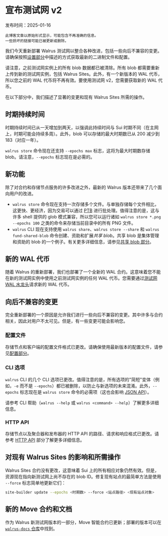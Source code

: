 # 宣布测试网 v2

发布时间：2025-01-16

```admonish warning
此博客文章以原始形式显示，可能包含不再准确的信息。
一些损坏的链接可能已被更新或删除。
```

我们今天重新部署 Walrus 测试网以整合各种改进，包括一些向后不兼容的变更。请确保按照[设置部分](../usage/setup.md)中描述的方式获取最新的二进制文件和配置。

请注意，之前测试网实例上的所有 blob 数据都已被清除。所有 blob 都需要重新上传到新的测试网实例，包括 Walrus Sites。此外，有一个新版本的 WAL 代币，所以您之前的 WAL 代币将不再有效。要使用测试网 v2，您需要获取新的 WAL 代币。

在以下部分中，我们描述了显著的变更和现有 Walrus Sites 所需的操作。

## 时期持续时间

时期持续时间已从一天增加到两天，以强调此持续时间与 Sui 时期不同（在主网上，时期可能会持续多周）。此外，blob 可以存储的最大时期数已从 200 减少到 183（对应一年）。

`walrus store` 命令现在还支持 `--epochs max` 标志，这将为最大时期数存储 blob。请注意，`--epochs` 标志现在是必需的。

## 新功能

除了对合约和存储节点服务的许多改进之外，最新的 Walrus 版本还带来了几个面向用户的改进。

- `walrus store` 命令现在支持一次存储多个文件。与单独存储每个文件相比，这更快、更经济，因为交易可以通过 [PTB](https://docs.sui.io/concepts/transactions/prog-txn-blocks) 进行批处理。值得注意的是，这与许多 shell 提供的 glob 模式兼容，所以您可以运行诸如 `walrus store *.png --epochs 100` 之类的命令来存储当前目录中的所有 PNG 文件。
- `walrus` CLI 现在支持使用 `walrus share`、`walrus store --share` 和 `walrus fund-shared-blob` 命令创建、资助和扩展*共享 blob*。共享 blob 是集体管理和资助的 blob 的一个例子。有关更多详细信息，请参见[共享 blob 部分](../usage/client-cli.md#shared-blobs)。

## 新的 WAL 代币

随着 Walrus 的重新部署，我们也部署了一个全新的 WAL 合约。这意味着您不能在新的测试网实例中使用之前测试网实例的任何 WAL 代币。您需要通过[测试网 WAL 水龙头](../usage/setup.md#testnet-wal-faucet)请求新的 WAL 代币。

## 向后不兼容的变更

完全重新部署的一个原因是允许我们进行一些向后不兼容的变更。其中许多与合约相关，因此对用户不太可见。但是，有一些变更可能会影响您。

### 配置文件

存储节点和客户端的配置文件格式已更改。请确保使用最新版本的配置文件，请参见[配置部分](../usage/setup.md#configuration)。

### CLI 选项

`walrus` CLI 的几个 CLI 选项已更改。值得注意的是，所有选项的"简短"变体（例如，`-e` 而不是 `--epochs`）都已被删除，以防止与新选项的未来混淆。此外，`--epochs` 标志现在是 `walrus store` 命令的必需项（这也会影响 [JSON API](../usage/json-api.md)）。

请参考 CLI 帮助（`walrus --help` 或 `walrus <command> --help`）了解更多详细信息。

### HTTP API

存储节点以及聚合器和发布器的 HTTP API 的路径、请求和响应格式已更改。请参考 [HTTP API](../usage/web-api.md) 部分了解更多详细信息。

## 对现有 Walrus Sites 的影响和所需操作

Walrus Sites 合约没有更改，这意味着 Sui 上的所有相应对象仍然有效。但是，资源现在指向新测试网上尚不存在的 blob ID。修复现有站点的最简单方法是使用 `--force` 标志简单地更新它们：

```sh
site-builder update --epochs <时期数> --force <站点路径> <现有站点对象>
```

## 新的 Move 合约和文档

作为 Walrus 新测试网版本的一部分，Move 智能合约已更新；部署的版本可以在 [`walrus-docs` 仓库](https://github.com/MystenLabs/walrus-docs/tree/main/contracts)中找到。